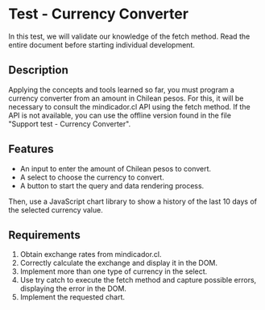 # Test - Currency Converter

In this test, we will validate our knowledge of the fetch method. Read the entire document before starting individual development.

## Description

Applying the concepts and tools learned so far, you must program a currency converter from an amount in Chilean pesos. For this, it will be necessary to consult the mindicador.cl API using the fetch method. If the API is not available, you can use the offline version found in the file "Support test - Currency Converter".

## Features

- An input to enter the amount of Chilean pesos to convert.
- A select to choose the currency to convert.
- A button to start the query and data rendering process.

Then, use a JavaScript chart library to show a history of the last 10 days of the selected currency value.

## Requirements

1. Obtain exchange rates from mindicador.cl.
2. Correctly calculate the exchange and display it in the DOM.
3. Implement more than one type of currency in the select.
4. Use try catch to execute the fetch method and capture possible errors, displaying the error in the DOM.
5. Implement the requested chart.
